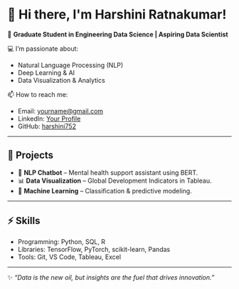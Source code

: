 # 👋 Hi there, I'm Harshini Ratnakumar!

🌟 **Graduate Student in Engineering Data Science | Aspiring Data Scientist**

💻 I’m passionate about:
- Natural Language Processing (NLP)
- Deep Learning & AI
- Data Visualization & Analytics

📫 How to reach me:
- Email: yourname@gmail.com
- LinkedIn: [Your Profile](https://linkedin.com/in/your-link)
- GitHub: [harshini752](https://github.com/harshini752)

---

## 🚀 Projects
- 🧠 **NLP Chatbot** – Mental health support assistant using BERT.
- 📊 **Data Visualization** – Global Development Indicators in Tableau.
- 🤖 **Machine Learning** – Classification & predictive modeling.

---

## ⚡ Skills
- Programming: Python, SQL, R
- Libraries: TensorFlow, PyTorch, scikit-learn, Pandas
- Tools: Git, VS Code, Tableau, Excel

---
✨ *“Data is the new oil, but insights are the fuel that drives innovation.”*

